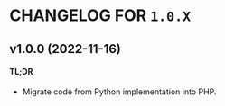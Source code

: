 # CHANGELOG FOR `1.0.X`

## v1.0.0 (2022-11-16)

#### TL;DR

- Migrate code from Python implementation into PHP.

